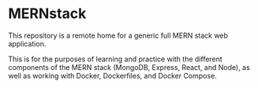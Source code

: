# MERNstack

This repository is a remote home for a generic full MERN
stack web application.

This is for the purposes of learning and practice with the
different components of the MERN stack (MongoDB, Express, React, and 
Node), as well as working with Docker, Dockerfiles, and Docker Compose.
